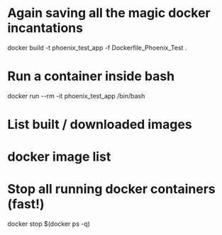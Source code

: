 # Again saving all the magic docker incantations

docker build -t phoenix_test_app -f Dockerfile_Phoenix_Test .

# Run a container inside bash

docker run --rm -it phoenix_test_app /bin/bash

# List built / downloaded images

# docker image list

# Stop all running docker containers (fast!)

docker stop $(docker ps -q)